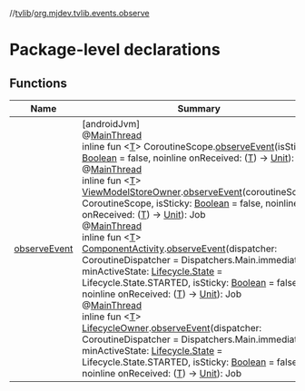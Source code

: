 //[tvlib](../../index.md)/[org.mjdev.tvlib.events.observe](index.md)

# Package-level declarations

## Functions

| Name | Summary |
|---|---|
| [observeEvent](observe-event.md) | [androidJvm]<br>@[MainThread](https://developer.android.com/reference/kotlin/androidx/annotation/MainThread.html)<br>inline fun &lt;[T](observe-event.md)&gt; CoroutineScope.[observeEvent](observe-event.md)(isSticky: [Boolean](https://kotlinlang.org/api/latest/jvm/stdlib/kotlin/-boolean/index.html) = false, noinline onReceived: ([T](observe-event.md)) -&gt; [Unit](https://kotlinlang.org/api/latest/jvm/stdlib/kotlin/-unit/index.html)): Job<br>@[MainThread](https://developer.android.com/reference/kotlin/androidx/annotation/MainThread.html)<br>inline fun &lt;[T](observe-event.md)&gt; [ViewModelStoreOwner](https://developer.android.com/reference/kotlin/androidx/lifecycle/ViewModelStoreOwner.html).[observeEvent](observe-event.md)(coroutineScope: CoroutineScope, isSticky: [Boolean](https://kotlinlang.org/api/latest/jvm/stdlib/kotlin/-boolean/index.html) = false, noinline onReceived: ([T](observe-event.md)) -&gt; [Unit](https://kotlinlang.org/api/latest/jvm/stdlib/kotlin/-unit/index.html)): Job<br>@[MainThread](https://developer.android.com/reference/kotlin/androidx/annotation/MainThread.html)<br>inline fun &lt;[T](observe-event.md)&gt; [ComponentActivity](https://developer.android.com/reference/kotlin/androidx/activity/ComponentActivity.html).[observeEvent](observe-event.md)(dispatcher: CoroutineDispatcher = Dispatchers.Main.immediate, minActiveState: [Lifecycle.State](https://developer.android.com/reference/kotlin/androidx/lifecycle/Lifecycle.State.html) = Lifecycle.State.STARTED, isSticky: [Boolean](https://kotlinlang.org/api/latest/jvm/stdlib/kotlin/-boolean/index.html) = false, noinline onReceived: ([T](observe-event.md)) -&gt; [Unit](https://kotlinlang.org/api/latest/jvm/stdlib/kotlin/-unit/index.html)): Job<br>@[MainThread](https://developer.android.com/reference/kotlin/androidx/annotation/MainThread.html)<br>inline fun &lt;[T](observe-event.md)&gt; [LifecycleOwner](https://developer.android.com/reference/kotlin/androidx/lifecycle/LifecycleOwner.html).[observeEvent](observe-event.md)(dispatcher: CoroutineDispatcher = Dispatchers.Main.immediate, minActiveState: [Lifecycle.State](https://developer.android.com/reference/kotlin/androidx/lifecycle/Lifecycle.State.html) = Lifecycle.State.STARTED, isSticky: [Boolean](https://kotlinlang.org/api/latest/jvm/stdlib/kotlin/-boolean/index.html) = false, noinline onReceived: ([T](observe-event.md)) -&gt; [Unit](https://kotlinlang.org/api/latest/jvm/stdlib/kotlin/-unit/index.html)): Job |
